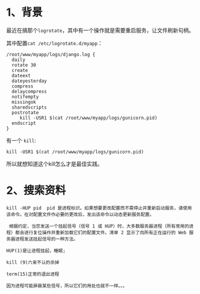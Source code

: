 # 1、背景
最近在搞那个`logrotate`，其中有一个操作就是需要重启服务，让文件刷新句柄。

其中配置`cat /etc/logrotate.d/myapp`：
```
/root/www/myapp/logs/django.log {
  daily
  rotate 30
  create
  dateext
  dateyesterday
  compress
  delaycompress
  notifempty
  missingok
  sharedscripts
  postrotate
     kill -USR1 $(cat /root/www/myapp/logs/gunicorn.pid)
  endscript
}
```
有一个 `kill`: 
```
kill -USR1 $(cat /root/www/myapp/logs/gunicorn.pid)
```
所以就想知道这个kill怎么才是最佳实践。

# 2、搜索资料

```
kill -HUP pid  pid 是进程标识。如果想要更改配置而不需停止并重新启动服务，请使用该命令。在对配置文件作必要的更改后，发出该命令以动态更新服务配置。

 根据约定，当您发送一个挂起信号（信号 1 或 HUP）时，大多数服务器进程（所有常用的进程）都会进行复位操作并重新加载它们的配置文件。清单 2 显示了向所有正在运行的 Web 服务器进程发送挂起信号的一种方法。
```


```
HUP(1)是让进程挂起，睡眠;

kill (9)六亲不认的杀掉

term(15)正常的退出进程

因为进程可能屏蔽某些信号，所以它们的用处也就不一样。。。
```